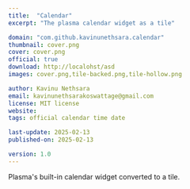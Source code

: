 ```yaml
---
title:  "Calendar"
excerpt: "The plasma calendar widget as a tile"

domain: "com.github.kavinunethsara.calendar"
thumbnail: cover.png
cover: cover.png
official: true
download: http://localohst/asd
images: cover.png,tile-backed.png,tile-hollow.png

author: Kavinu Nethsara
email: kavinunethsarakoswattage@gmail.com
license: MIT license
website:
tags: official calendar time date

last-update: 2025-02-13
published-on: 2025-02-13

version: 1.0
---
```


Plasma's built-in calendar widget converted to a tile.
